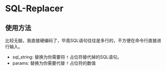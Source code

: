 # SQL-Replacer

## 使用方法

比较无脑，我直接硬编码了，毕竟SQL语句往往是多行的，不方便在命令行直接进行输入。

* sql_string: 替换为你需要将 `?` 占位符替代掉的SQL语句。
* params: 替换为你需要代替 `?` 占位符的数值
